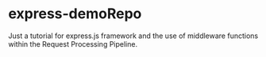 # express-demoRepo
Just a tutorial for express.js framework and the use of middleware functions within the Request Processing Pipeline.
